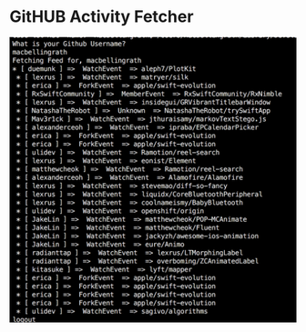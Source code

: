 # GitHUB Activity Fetcher
![Image](https://raw.githubusercontent.com/macbellingrath/Command-Line-Tools/master/HelloCommandLineTool/screenshot.png)